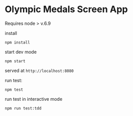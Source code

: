 # Olympic Medals Screen App
Requires node > v.6.9

install

```npm install```

start dev mode

```npm start```

served at `http://localhost:8080`

run test:

```npm test```

run test in interactive mode

```npm run test:tdd```
